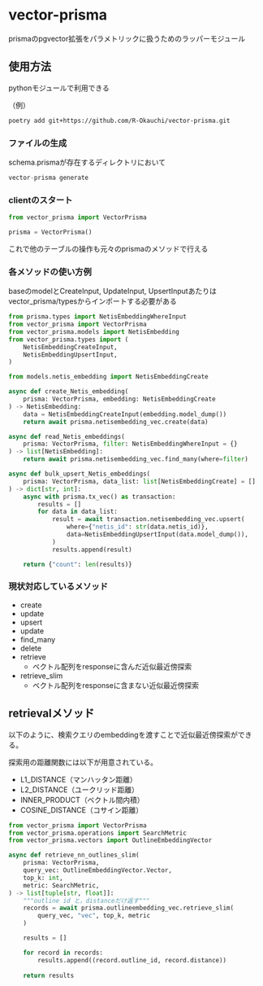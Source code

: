 # vector-prisma
prismaのpgvector拡張をパラメトリックに扱うためのラッパーモジュール

## 使用方法
pythonモジュールで利用できる

（例）

```bash
poetry add git+https://github.com/R-Okauchi/vector-prisma.git
```

### ファイルの生成

schema.prismaが存在するディレクトリにおいて

```jsx
vector-prisma generate
```

### clientのスタート

```python
from vector_prisma import VectorPrisma

prisma = VectorPrisma()
```

これで他のテーブルの操作も元々のprismaのメソッドで行える

### 各メソッドの使い方例

baseのmodelとCreateInput, UpdateInput, UpsertInputあたりはvector_prisma/typesからインポートする必要がある

```python
from prisma.types import NetisEmbeddingWhereInput
from vector_prisma import VectorPrisma
from vector_prisma.models import NetisEmbedding
from vector_prisma.types import (
    NetisEmbeddingCreateInput,
    NetisEmbeddingUpsertInput,
)

from models.netis_embedding import NetisEmbeddingCreate

async def create_Netis_embedding(
    prisma: VectorPrisma, embedding: NetisEmbeddingCreate
) -> NetisEmbedding:
    data = NetisEmbeddingCreateInput(embedding.model_dump())
    return await prisma.netisembedding_vec.create(data)

async def read_Netis_embeddings(
    prisma: VectorPrisma, filter: NetisEmbeddingWhereInput = {}
) -> list[NetisEmbedding]:
    return await prisma.netisembedding_vec.find_many(where=filter)

async def bulk_upsert_Netis_embeddings(
    prisma: VectorPrisma, data_list: list[NetisEmbeddingCreate] = []
) -> dict[str, int]:
    async with prisma.tx_vec() as transaction:
        results = []
        for data in data_list:
            result = await transaction.netisembedding_vec.upsert(
                where={"netis_id": str(data.netis_id)},
                data=NetisEmbeddingUpsertInput(data.model_dump()),
            )
            results.append(result)

    return {"count": len(results)}

```

### 現状対応しているメソッド

- create
- update
- upsert
- update
- find_many
- delete
- retrieve
    - ベクトル配列をresponseに含んだ近似最近傍探索
- retrieve_slim
    - ベクトル配列をresponseに含まない近似最近傍探索


## retrievalメソッド

以下のように、検索クエリのembeddingを渡すことで近似最近傍探索ができる。

探索用の距離関数には以下が用意されている。

- L1_DISTANCE（マンハッタン距離）
- L2_DISTANCE（ユークリッド距離）
- INNER_PRODUCT（ベクトル間内積）
- COSINE_DISTANCE（コサイン距離）

```python
from vector_prisma import VectorPrisma
from vector_prisma.operations import SearchMetric
from vector_prisma.vectors import OutlineEmbeddingVector

async def retrieve_nn_outlines_slim(
    prisma: VectorPrisma,
    query_vec: OutlineEmbeddingVector.Vector,
    top_k: int,
    metric: SearchMetric,
) -> list[tuple[str, float]]:
    """outline id と，distanceだけ返す"""
    records = await prisma.outlineembedding_vec.retrieve_slim(
        query_vec, "vec", top_k, metric
    )

    results = []

    for record in records:
        results.append((record.outline_id, record.distance))
    
    return results
```